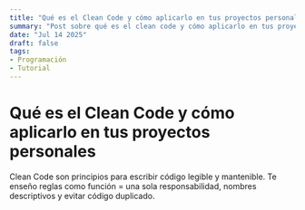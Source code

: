 ```yaml
---
title: "Qué es el Clean Code y cómo aplicarlo en tus proyectos personales"
summary: "Post sobre qué es el clean code y cómo aplicarlo en tus proyectos personales"
date: "Jul 14 2025"
draft: false
tags:
- Programación
- Tutorial
---
```


# Qué es el Clean Code y cómo aplicarlo en tus proyectos personales

Clean Code son principios para escribir código legible y mantenible. Te enseño reglas como función = una sola responsabilidad, nombres descriptivos y evitar código duplicado.

